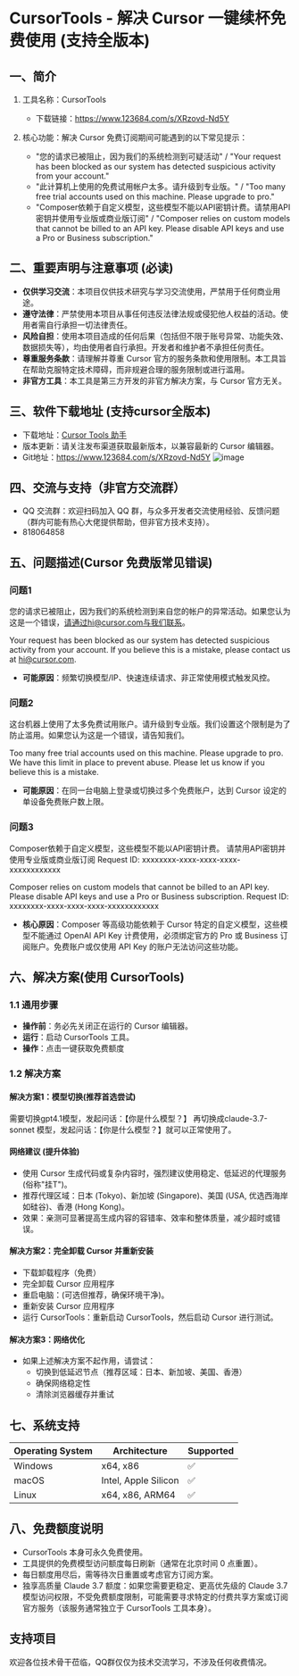 # CursorTools - 解决 Cursor 一键续杯免费使用 (支持全版本)

## 一、简介

1. 工具名称：CursorTools
   - 下载链接：https://www.123684.com/s/XRzovd-Nd5Y

2. 核心功能：解决 Cursor 免费订阅期间可能遇到的以下常见提示：
   - "您的请求已被阻止，因为我们的系统检测到可疑活动" / "Your request has been blocked as our system has detected suspicious activity from your account."
   - "此计算机上使用的免费试用帐户太多。请升级到专业版。" / "Too many free trial accounts used on this machine. Please upgrade to pro."
   - "Composer依赖于自定义模型，这些模型不能以API密钥计费。请禁用API密钥并使用专业版或商业版订阅" / "Composer relies on custom models that cannot be billed to an API key. Please disable API keys and use a Pro or Business subscription."

## 二、重要声明与注意事项 (必读)

- **仅供学习交流**：本项目仅供技术研究与学习交流使用，严禁用于任何商业用途。
- **遵守法律**：严禁使用本项目从事任何违反法律法规或侵犯他人权益的活动。使用者需自行承担一切法律责任。
- **风险自担**：使用本项目造成的任何后果（包括但不限于账号异常、功能失效、数据损失等），均由使用者自行承担。开发者和维护者不承担任何责任。
- **尊重服务条款**：请理解并尊重 Cursor 官方的服务条款和使用限制。本工具旨在帮助克服特定技术障碍，而非规避合理的服务限制或进行滥用。
- **非官方工具**：本工具是第三方开发的非官方解决方案，与 Cursor 官方无关。

## 三、软件下载地址 (支持cursor全版本)

- 下载地址：[Cursor Tools 助手](https://www.123684.com/s/XRzovd-Yv5Y)
- 版本更新：请关注发布渠道获取最新版本，以兼容最新的 Cursor 编辑器。
- Git地址：https://www.123684.com/s/XRzovd-Nd5Y
![image](https://github.com/user-attachments/assets/aa2af356-b800-48b8-98e4-a82cafa53978)

## 四、交流与支持（非官方交流群）

- QQ 交流群：欢迎扫码加入 QQ 群，与众多开发者交流使用经验、反馈问题（群内可能有热心大佬提供帮助，但非官方技术支持）。
- 818064858

## 五、问题描述(Cursor 免费版常见错误)

### 问题1
您的请求已被阻止，因为我们的系统检测到来自您的帐户的异常活动。如果您认为这是一个错误，请通过hi@cursor.com与我们联系。

Your request has been blocked as our system has detected suspicious activity from your account. If you believe this is a mistake, please contact us at hi@cursor.com.

- **可能原因**：频繁切换模型/IP、快速连续请求、非正常使用模式触发风控。

### 问题2
这台机器上使用了太多免费试用账户。请升级到专业版。我们设置这个限制是为了防止滥用。如果您认为这是一个错误，请告知我们。

Too many free trial accounts used on this machine. Please upgrade to pro. We have this limit in place to prevent abuse. Please let us know if you believe this is a mistake.

- **可能原因**：在同一台电脑上登录或切换过多个免费账户，达到 Cursor 设定的单设备免费账户数上限。

### 问题3
Composer依赖于自定义模型，这些模型不能以API密钥计费。
请禁用API密钥并使用专业版或商业版订阅
Request ID: xxxxxxxx-xxxx-xxxx-xxxx-xxxxxxxxxxxx

Composer relies on custom models that cannot be billed to an API key.
Please disable API keys and use a Pro or Business subscription.
Request ID: xxxxxxxx-xxxx-xxxx-xxxx-xxxxxxxxxxxx

- **核心原因**：Composer 等高级功能依赖于 Cursor 特定的自定义模型，这些模型不能通过 OpenAI API Key 计费使用，必须绑定官方的 Pro 或 Business 订阅账户。免费账户或仅使用 API Key 的账户无法访问这些功能。

## 六、解决方案(使用 CursorTools)

### 1.1 通用步骤
- **操作前**：务必先关闭正在运行的 Cursor 编辑器。
- **运行**：启动 CursorTools 工具。
- **操作**：点击一键获取免费额度

### 1.2 解决方案

#### 解决方案1：模型切换(推荐首选尝试)
需要切换gpt4.1模型，发起问话：【你是什么模型？】
再切换成claude-3.7-sonnet 模型，发起问话：【你是什么模型？】就可以正常使用了。

#### 网络建议 (提升体验)
- 使用 Cursor 生成代码或复杂内容时，强烈建议使用稳定、低延迟的代理服务 (俗称"挂T")。
- 推荐代理区域：日本 (Tokyo)、新加坡 (Singapore)、美国 (USA, 优选西海岸如硅谷)、香港 (Hong Kong)。
- 效果：亲测可显著提高生成内容的容错率、效率和整体质量，减少超时或错误。

#### 解决方案2：完全卸载 Cursor 并重新安装
- 下载卸载程序（免费）
- 完全卸载 Cursor 应用程序
- 重启电脑：(可选但推荐，确保环境干净)。
- 重新安装 Cursor 应用程序
- 运行 CursorTools：重新启动 CursorTools，然后启动 Cursor 进行测试。

#### 解决方案3：网络优化
- 如果上述解决方案不起作用，请尝试：
  - 切换到低延迟节点（推荐区域：日本、新加坡、美国、香港）
  - 确保网络稳定性
  - 清除浏览器缓存并重试

## 七、系统支持
| Operating System | Architecture      | Supported |
|------------------|-------------------|-----------|
| Windows          | x64, x86          | ✅         |
| macOS            | Intel, Apple Silicon | ✅      |
| Linux            | x64, x86, ARM64   | ✅         |

## 八、免费额度说明
- CursorTools 本身可永久免费使用。
- 工具提供的免费模型访问额度每日刷新（通常在北京时间 0 点重置）。
- 每日额度用尽后，需等待次日重置或考虑官方订阅方案。
- 独享高质量 Claude 3.7 额度：如果您需要更稳定、更高优先级的 Claude 3.7 模型访问权限，不受免费额度限制，可能需要寻求特定的付费共享方案或订阅官方服务（该服务通常独立于 CursorTools 工具本身）。

## 支持项目

欢迎各位技术骨干莅临，QQ群仅仅为技术交流学习，不涉及任何收费情况。 
